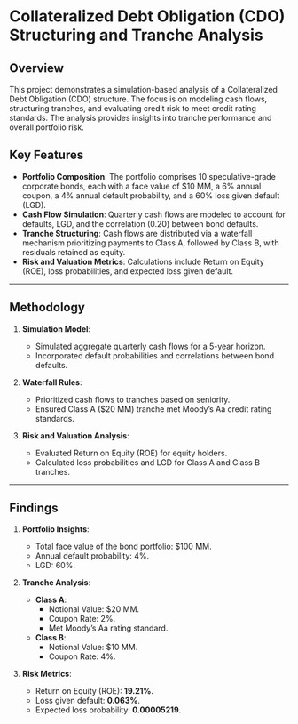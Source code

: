 # Collateralized Debt Obligation (CDO) Structuring and Tranche Analysis 

## Overview
This project demonstrates a simulation-based analysis of a Collateralized Debt Obligation (CDO) structure. The focus is on modeling cash flows, structuring tranches, and evaluating credit risk to meet credit rating standards. The analysis provides insights into tranche performance and overall portfolio risk.

## Key Features
- **Portfolio Composition**: The portfolio comprises 10 speculative-grade corporate bonds, each with a face value of $10 MM, a 6% annual coupon, a 4% annual default probability, and a 60% loss given default (LGD).  
- **Cash Flow Simulation**: Quarterly cash flows are modeled to account for defaults, LGD, and the correlation (0.20) between bond defaults.  
- **Tranche Structuring**: Cash flows are distributed via a waterfall mechanism prioritizing payments to Class A, followed by Class B, with residuals retained as equity.  
- **Risk and Valuation Metrics**: Calculations include Return on Equity (ROE), loss probabilities, and expected loss given default.  

---

## Methodology

1. **Simulation Model**: 
   - Simulated aggregate quarterly cash flows for a 5-year horizon.
   - Incorporated default probabilities and correlations between bond defaults.
   
2. **Waterfall Rules**:
   - Prioritized cash flows to tranches based on seniority.
   - Ensured Class A ($20 MM) tranche met Moody’s Aa credit rating standards.

3. **Risk and Valuation Analysis**:
   - Evaluated Return on Equity (ROE) for equity holders.
   - Calculated loss probabilities and LGD for Class A and Class B tranches.

---

## Findings

1. **Portfolio Insights**:
   - Total face value of the bond portfolio: $100 MM.
   - Annual default probability: 4%.
   - LGD: 60%.

2. **Tranche Analysis**:
   - **Class A**:
     - Notional Value: $20 MM.
     - Coupon Rate: 2%.
     - Met Moody’s Aa rating standard.
   - **Class B**:
     - Notional Value: $10 MM.
     - Coupon Rate: 4%.

3. **Risk Metrics**:
   - Return on Equity (ROE): **19.21%**.
   - Loss given default: **0.063%**.
   - Expected loss probability: **0.00005219**.
